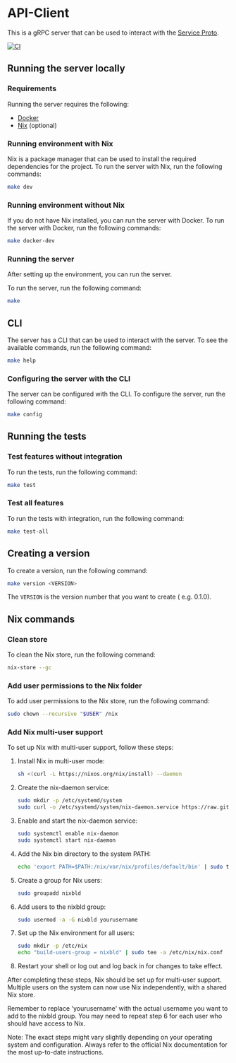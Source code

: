 # API-Client

This is a gRPC server that can be used to interact with the [Service Proto](https://github.com/Linzell/SRC-Proto).

[![CI](https://github.com/Linzell/API-Client/actions/workflows/CI.yml/badge.svg?branch=main)](https://github.com/Linzell/API-Client/actions/workflows/CI.yml)

## Running the server locally

### Requirements

Running the server requires the following:

- [Docker](https://www.docker.com/)
- [Nix](https://nixos.org/download.html) (optional)

### Running environment with Nix

Nix is a package manager that can be used to install the required dependencies for the project. To run the server with Nix, run the following commands:

```bash
make dev
```

### Running environment without Nix

If you do not have Nix installed, you can run the server with Docker. To run the server with Docker, run the following commands:

```bash
make docker-dev
```

### Running the server

After setting up the environment, you can run the server.

To run the server, run the following command:

```bash
make
```

## CLI

The server has a CLI that can be used to interact with the server. To see the available commands, run the following command:

```bash
make help
```

### Configuring the server with the CLI

The server can be configured with the CLI. To configure the server, run the following command:

```bash
make config
```

## Running the tests

### Test features without integration

To run the tests, run the following command:

```bash
make test
```

### Test all features

To run the tests with integration, run the following command:

```bash
make test-all
```

## Creating a version

To create a version, run the following command:

```bash
make version <VERSION>
```

The `VERSION` is the version number that you want to create ( e.g. 0.1.0).

## Nix commands

### Clean store

To clean the Nix store, run the following command:

```bash
nix-store --gc
```

### Add user permissions to the Nix folder

To add user permissions to the Nix store, run the following command:

```bash
sudo chown --recursive "$USER" /nix
```

### Add Nix multi-user support

To set up Nix with multi-user support, follow these steps:

1. Install Nix in multi-user mode:

   ```bash
   sh <(curl -L https://nixos.org/nix/install) --daemon
   ```

2. Create the nix-daemon service:

   ```bash
   sudo mkdir -p /etc/systemd/system
   sudo curl -o /etc/systemd/system/nix-daemon.service https://raw.githubusercontent.com/NixOS/nix/master/etc/systemd/nix-daemon.service
   ```

3. Enable and start the nix-daemon service:

   ```bash
   sudo systemctl enable nix-daemon
   sudo systemctl start nix-daemon
   ```

4. Add the Nix bin directory to the system PATH:

   ```bash
   echo 'export PATH=$PATH:/nix/var/nix/profiles/default/bin' | sudo tee -a /etc/profile
   ```

5. Create a group for Nix users:

   ```bash
   sudo groupadd nixbld
   ```

6. Add users to the nixbld group:

   ```bash
   sudo usermod -a -G nixbld yourusername
   ```

7. Set up the Nix environment for all users:

   ```bash
   sudo mkdir -p /etc/nix
   echo "build-users-group = nixbld" | sudo tee -a /etc/nix/nix.conf
   ```

8. Restart your shell or log out and log back in for changes to take effect.

After completing these steps, Nix should be set up for multi-user support. Multiple users on the system can now use Nix independently, with a shared Nix store.

Remember to replace 'yourusername' with the actual username you want to add to the nixbld group. You may need to repeat step 6 for each user who should have access to Nix.

Note: The exact steps might vary slightly depending on your operating system and configuration. Always refer to the official Nix documentation for the most up-to-date instructions.
